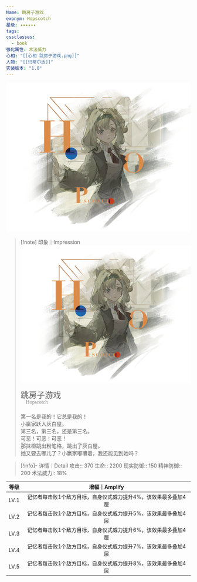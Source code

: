```yaml
---
Name: 跳房子游戏
exonym: Hopscotch
星级: ✦✦✦✦✦✦
tags: 
cssclasses:
  - book
强化属性: 术法威力
心相: "[[心相 跳房子游戏.png]]"
人物: "[[玛蒂尔达]]"
实装版本: "1.0"
---
```

![cover](assets/跳房子游戏｜Hopscotch.assets/心相%20跳房子游戏.png)

> [!note] 印象｜Impression
> ![心相 跳房子游戏|inlL|300](assets/跳房子游戏｜Hopscotch.assets/心相%20跳房子游戏.png)
> <p style="font-family: '家族宋', sans-serif; font-size: 22px; line-height: 0.75; text-indent: 0;">跳房子游戏<br><span style="font-family: serif; font-size: 14px; color: #888888;">　Hopscotch</span></p>
> 
> 第一名是我的！它总是我的！  
> 小赢家跃入灰白屋。  
> 第三名，第三名，还是第三名。  
> 可恶！可恶！可恶！  
> 那抹橙跳出粉笔格，跳出了灰白屋。  
> 她又要去哪儿了？小赢家嘟囔着，我还能见到她吗？

> [!info]- 详情｜Detail
> 攻击:: 370
> 生命:: 2200
> 现实防御:: 150
> 精神防御:: 200
> 术法威力:: 18%

| 等级 |                        增幅｜Amplify                         |
| :--: | :----------------------------------------------------------: |
| LV.1 | 记忆者每击败1个敌方目标，自身仪式威力提升4%，该效果最多叠加4层 |
| LV.2 | 记忆者每击败1个敌方目标，自身仪式威力提升5%，该效果最多叠加4层 |
| LV.3 | 记忆者每击败1个敌方目标，自身仪式威力提升6%，该效果最多叠加4层 |
| LV.4 | 记忆者每击败1个敌方目标，自身仪式威力提升7%，该效果最多叠加4层 |
| LV.5 | 记忆者每击败1个敌方目标，自身仪式威力提升8%，该效果最多叠加4层 |
